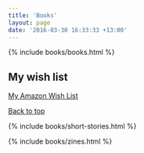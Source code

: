 ```yaml
---
title: 'Books'
layout: page
date: '2016-03-30 16:33:33 +13:00'
---
```


{% include books/books.html %}

<h2><a name="wish-list">My wish list</a></h2>

<p><a href="http://www.amazon.com/gp/registry/wishlist/?ie=UTF8&cid=A1O606WLPSNDOF">My Amazon Wish List</a></p>

<a href="#top">Back to top</a>

{% include books/short-stories.html %}

{% include books/zines.html %}
